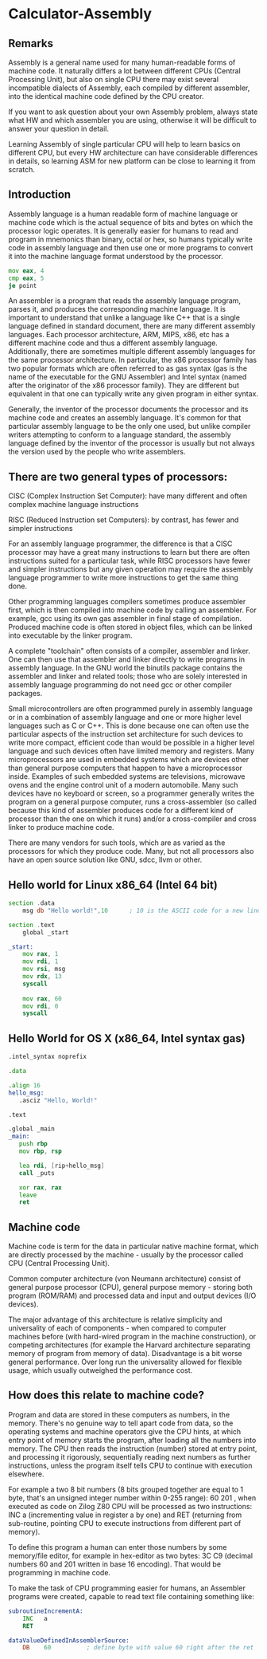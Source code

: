 # Calculator-Assembly

## Remarks

Assembly is a general name used for many human-readable forms of machine code. It naturally differs a lot between different CPUs (Central Processing Unit), but also on single CPU there may exist several incompatible dialects of Assembly, each compiled by different assembler, into the identical machine code defined by the CPU creator.

If you want to ask question about your own Assembly problem, always state what HW and which assembler you are using, otherwise it will be difficult to answer your question in detail.

Learning Assembly of single particular CPU will help to learn basics on different CPU, but every HW architecture can have considerable differences in details, so learning ASM for new platform can be close to learning it from scratch.


## Introduction

Assembly language is a human readable form of machine language or machine code which is the actual sequence of bits and bytes on which the processor logic operates. It is generally easier for humans to read and program in mnemonics than binary, octal or hex, so humans typically write code in assembly language and then use one or more programs to convert it into the machine language format understood by the processor.

```asm
mov eax, 4
cmp eax, 5
je point
```

An assembler is a program that reads the assembly language program, parses it, and produces the corresponding machine language. It is important to understand that unlike a language like C++ that is a single language defined in standard document, there are many different assembly languages. Each processor architecture, ARM, MIPS, x86, etc has a different machine code and thus a different assembly language. Additionally, there are sometimes multiple different assembly languages for the same processor architecture. In particular, the x86 processor family has two popular formats which are often referred to as gas syntax (gas is the name of the executable for the GNU Assembler) and Intel syntax (named after the originator of the x86 processor family). They are different but equivalent in that one can typically write any given program in either syntax.

Generally, the inventor of the processor documents the processor and its machine code and creates an assembly language. It's common for that particular assembly language to be the only one used, but unlike compiler writers attempting to conform to a language standard, the assembly language defined by the inventor of the processor is usually but not always the version used by the people who write assemblers.


## There are two general types of processors:

CISC (Complex Instruction Set Computer): have many different and often complex machine language instructions

RISC (Reduced Instruction set Computers): by contrast, has fewer and simpler instructions

For an assembly language programmer, the difference is that a CISC processor may have a great many instructions to learn but there are often instructions suited for a particular task, while RISC processors have fewer and simpler instructions but any given operation may require the assembly language programmer to write more instructions to get the same thing done.

Other programming languages compilers sometimes produce assembler first, which is then compiled into machine code by calling an assembler. For example, gcc using its own gas assembler in final stage of compilation. Produced machine code is often stored in object files, which can be linked into executable by the linker program.

A complete "toolchain" often consists of a compiler, assembler and linker. One can then use that assembler and linker directly to write programs in assembly language. In the GNU world the binutils package contains the assembler and linker and related tools; those who are solely interested in assembly language programming do not need gcc or other compiler packages.

Small microcontrollers are often programmed purely in assembly language or in a combination of assembly language and one or more higher level languages such as C or C++. This is done because one can often use the particular aspects of the instruction set architecture for such devices to write more compact, efficient code than would be possible in a higher level language and such devices often have limited memory and registers. Many microprocessors are used in embedded systems which are devices other than general purpose computers that happen to have a microprocessor inside. Examples of such embedded systems are televisions, microwave ovens and the engine control unit of a modern automobile. Many such devices have no keyboard or screen, so a programmer generally writes the program on a general purpose computer, runs a cross-assembler (so called because this kind of assembler produces code for a different kind of processor than the one on which it runs) and/or a cross-compiler and cross linker to produce machine code.

There are many vendors for such tools, which are as varied as the processors for which they produce code. Many, but not all processors also have an open source solution like GNU, sdcc, llvm or other.


## Hello world for Linux x86_64 (Intel 64 bit)

```asm
section .data
    msg db "Hello world!",10      ; 10 is the ASCII code for a new line (LF)

section .text
    global _start

_start:
    mov rax, 1
    mov rdi, 1
    mov rsi, msg
    mov rdx, 13
    syscall
    
    mov rax, 60
    mov rdi, 0
    syscall
 ```
 
 ## Hello World for OS X (x86_64, Intel syntax gas)
 
 ```asm
 .intel_syntax noprefix

.data

.align 16
hello_msg:
    .asciz "Hello, World!"

.text

.global _main
_main:
    push rbp
    mov rbp, rsp

    lea rdi, [rip+hello_msg]
    call _puts

    xor rax, rax
    leave
    ret
 ```
 
 ## Machine code
 
Machine code is term for the data in particular native machine format, which are directly processed by the machine - usually by the processor called CPU (Central Processing Unit).

Common computer architecture (von Neumann architecture) consist of general purpose processor (CPU), general purpose memory - storing both program (ROM/RAM) and processed data and input and output devices (I/O devices).

The major advantage of this architecture is relative simplicity and universality of each of components - when compared to computer machines before (with hard-wired program in the machine construction), or competing architectures (for example the Harvard architecture separating memory of program from memory of data). Disadvantage is a bit worse general performance. Over long run the universality allowed for flexible usage, which usually outweighed the performance cost.

## How does this relate to machine code?

Program and data are stored in these computers as numbers, in the memory. There's no genuine way to tell apart code from data, so the operating systems and machine operators give the CPU hints, at which entry point of memory starts the program, after loading all the numbers into memory. The CPU then reads the instruction (number) stored at entry point, and processing it rigorously, sequentially reading next numbers as further instructions, unless the program itself tells CPU to continue with execution elsewhere.

For example a two 8 bit numbers (8 bits grouped together are equal to 1 byte, that's an unsigned integer number within 0-255 range): 60 201 , when executed as code on Zilog Z80 CPU will be processed as two instructions: INC a (incrementing value in register a by one) and RET (returning from sub-routine, pointing CPU to execute instructions from different part of memory).

To define this program a human can enter those numbers by some memory/file editor, for example in hex-editor as two bytes: 3C C9 (decimal numbers 60 and 201 written in base 16 encoding). That would be programming in machine code.

To make the task of CPU programming easier for humans, an Assembler programs were created, capable to read text file containing something like:

```asm
subroutineIncrementA:
    INC   a
    RET

dataValueDefinedInAssemblerSource:
    DB    60          ; define byte with value 60 right after the ret
    
```


